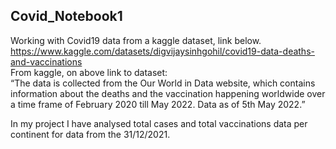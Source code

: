 ## Covid_Notebook1
Working with Covid19 data from a kaggle dataset, link below.
https://www.kaggle.com/datasets/digvijaysinhgohil/covid19-data-deaths-and-vaccinations  
From kaggle, on above link to dataset:  
“The data is collected from the Our World in Data website, which contains information about the deaths and the vaccination happening worldwide 
over a time frame of February 2020 till May 2022. Data as of 5th May 2022.”  

In my project I have analysed total cases and total vaccinations data per continent for data from the 31/12/2021.
